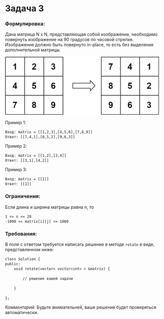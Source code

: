 # Задача 3

### Формулировка:

Дана матрица N x N, представляющая собой изображение, необходимо повернуть изображение на 90 градусов по часовой стрелке. Изображение должно быть повернуто in-place, то есть без выделения дополнительной матрицы. 

![](example.jpg)

Пример 1:  
```
Вход: matrix = [[1,2,3],[4,5,6],[7,8,9]] 
Ответ: [[7,4,1],[8,5,2],[9,6,3]] 
```
 

Пример 2: 
```
Вход: matrix = [[1,2],[3,4]] 
Ответ: [[3,1],[4,2]] 
```
 

Пример 3: 
```
Вход: matrix = [[1]] 
Ответ: [[1]] 
```

### Ограничения: 

Если длина и ширина матрицы равна n, то 

```
1 <= n <= 20 
-1000 <= matrix[i][j] <= 1000 
```

### Требования:

В поле с ответом требуется написать решение в методе `rotate` в виде, представленном ниже:

```
class Solution { 
public: 
    void rotate(vector< vector<int> > &matrix) { 

        // решение вашей задачи

    } 

}; 
```

*Комментарий*: Будьте внимательней, ваше решение будет проверяться автоматически.

